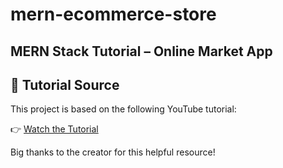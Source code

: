 # mern-ecommerce-store
MERN Stack Tutorial – Online Market App
---

## 🎥 Tutorial Source

This project is based on the following YouTube tutorial:

👉 [Watch the Tutorial]([https://www.youtube.com/watch?v=YOUR_VIDEO_LINK](https://www.youtube.com/watch?v=PaQX0pktLnw&t=747s))

Big thanks to the creator for this helpful resource!
